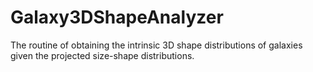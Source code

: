 # Galaxy3DShapeAnalyzer
The routine of obtaining the intrinsic 3D shape distributions of galaxies given the projected size-shape distributions.
